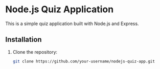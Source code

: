 # Node.js Quiz Application

This is a simple quiz application built with Node.js and Express.

## Installation

1. Clone the repository:

   ```bash
   git clone https://github.com/your-username/nodejs-quiz-app.git
   ```
